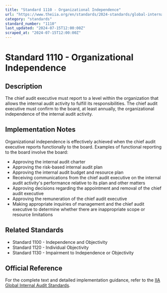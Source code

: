 ```yaml
---
title: "Standard 1110 - Organizational Independence"
url: "https://www.theiia.org/en/standards/2024-standards/global-internal-audit-standards/"
category: "standards"
standard_number: "1110"
last_updated: "2024-07-15T12:00:00Z"
scraped_at: "2024-07-15T12:00:00Z"
---
```


# Standard 1110 - Organizational Independence

## Description

The chief audit executive must report to a level within the organization that allows the internal audit activity to fulfill its responsibilities. The chief audit executive must confirm to the board, at least annually, the organizational independence of the internal audit activity.

## Implementation Notes

Organizational independence is effectively achieved when the chief audit executive reports functionally to the board. Examples of functional reporting to the board involve the board:

- Approving the internal audit charter
- Approving the risk-based internal audit plan
- Approving the internal audit budget and resource plan
- Receiving communications from the chief audit executive on the internal audit activity's performance relative to its plan and other matters
- Approving decisions regarding the appointment and removal of the chief audit executive
- Approving the remuneration of the chief audit executive
- Making appropriate inquiries of management and the chief audit executive to determine whether there are inappropriate scope or resource limitations

## Related Standards

- Standard 1100 - Independence and Objectivity
- Standard 1120 - Individual Objectivity
- Standard 1130 - Impairment to Independence or Objectivity

## Official Reference

For the complete text and detailed implementation guidance, refer to the [IIA Global Internal Audit Standards](https://www.theiia.org/en/standards/2024-standards/global-internal-audit-standards/).